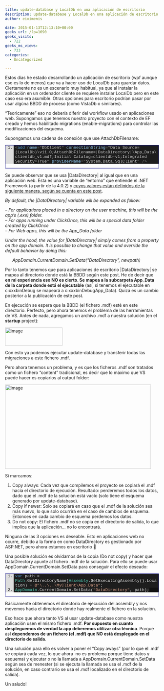 ```yaml
---
title: update-database y LocalDb en una aplicación de escritorio
description: update-database y LocalDb en una aplicación de escritorio
author: eiximenis

date: 2015-01-13T12:13:10+00:00
geeks_url: /?p=1690
geeks_visits:
  - 722
geeks_ms_views:
  - 733
categories:
  - Uncategorized

---
```

Estos días he estado desarrollando un aplicación de escritorio (wpf aunque eso es lo de menos) que va a hacer uso de LocalDb para guardar datos. Ciertamente no es un escenario muy habitual, ya que al instalar la aplicación en un ordenador cliente se requiere instalar LocalDb pero en este caso eso era asumible. Otras opciones para escritorio podrían pasar por usar algúna BBDD de proceso (como VistaDb o similares).

“Teoricamente” eso no debería diferir del workflow usado en aplicaciones web. Supongamos que tenemos nuestro proyecto con el contexto de EF creado y hemos habilitado migrations (enable-migrations) para controlar las modificaciones del esquema.

Supongamos una cadena de conexión que use AttachDbFilename:

<div id="scid:9ce6104f-a9aa-4a17-a79f-3a39532ebf7c:87085c80-8ae3-469c-b67b-d95478351a3f" class="wlWriterEditableSmartContent" style="float: none; padding-bottom: 0px; padding-top: 0px; padding-left: 0px; margin: 0px; display: inline; padding-right: 0px">
  <div style="border: #000080 1px solid; color: #000; font-family: 'Courier New', Courier, Monospace; font-size: 10pt">
    <div style="background: #ddd; max-height: 300px; overflow: auto">
      <ol start="1" style="background: #1d1d1d; margin: 0 0 0 2em; padding: 0 0 0 5px;">
        <li>
          <span style="background:#1e1e1e;color:#808080"><</span><span style="background:#1e1e1e;color:#569cd6">add</span><span style="background:#1e1e1e;color:#808080"> </span><span style="background:#1e1e1e;color:#92caf4">name</span><span style="background:#1e1e1e;color:#808080">="</span><span style="background:#1e1e1e;color:#c8c8c8">DbClient</span><span style="background:#1e1e1e;color:#808080">" </span><span style="background:#1e1e1e;color:#92caf4">connectionString</span><span style="background:#1e1e1e;color:#808080">="</span><span style="background:#1e1e1e;color:#c8c8c8">Data Source=(LocalDb)&#92;v11.0;AttachDbFilename=|DataDirectory|&#92;App_Data&#92;clientdb_v1.mdf;Initial Catalog=clientdb-v1;Integrated Security=True</span><span style="background:#1e1e1e;color:#808080">" </span><span style="background:#1e1e1e;color:#92caf4">providerName</span><span style="background:#1e1e1e;color:#808080">="</span><span style="background:#1e1e1e;color:#c8c8c8">System.Data.SqlClient</span><span style="background:#1e1e1e;color:#808080">" /></span>
        </li>
      </ol>
    </div></p>
  </div></p>
</div></p> 

Se puede observar que se usa |DataDirectory| al igual que en una aplicación web. Esta es una variable de “entorno” que entiende el .NET Framework (a partir de la 4.0.2) y <a href="http://blogs.msdn.com/b/smartclientdata/archive/2005/08/26/456886.aspx" target="_blank" rel="noopener noreferrer">cuyos valores están definidos de la siguiente manera, según se cuenta en este post</a>.

_By default, the |DataDirectory| variable will be expanded as follow:_

 _&#8211; For applications placed in a directory on the user machine, this will be the app&#8217;s (.exe) folder.   
&#8211; For apps running under ClickOnce, this will be a special data folder created by ClickOnce   
&#8211; For Web apps, this will be the App_Data folder_

_Under the hood, the value for |DataDirectory| simply comes from a property on the app domain. It is possible to change that value and override the default behavior by doing this:_

_&#160;&#160;&#160;&#160;&#160; AppDomain.CurrentDomain.SetData("DataDirectory", newpath)_

Por lo tanto tenemos que para aplicaciones de escritorio |DataDirectory| se mapea al directorio donde está la BBDD según este post. He de decir que **en mi experiencia eso NO es cierto. Se mapea a la subcarpeta App_Data de la carpeta donde está el ejecutable** (así, si tenemos el ejecutable en c:xxxbinDebug se mapeará a c:xxxbinDebugApp_Data). Quizá es un cambio posterior a la publicación de este post.

En ejecución se espera que la BBDD (el fichero .mdf) esté en este directorio. Perfecto, pero ahora tenemos el problema de las herramientas de VS. Antes de nada, agregamos un archivo .mdf a nuestra solución (en el **startup** project):

[<img title="image" style="border-top: 0px; border-right: 0px; background-image: none; border-bottom: 0px; padding-top: 0px; padding-left: 0px; margin: 0px; border-left: 0px; display: inline; padding-right: 0px" border="0" alt="image" src="http://geeks.ms/cfs-file.ashx/__key/CommunityServer.Blogs.Components.WeblogFiles/etomas/image_5F00_thumb_5F00_0EDBE801.png" width="188" height="59" />][1]

Con esto ya podemos ejecutar update-database y transferir todas las migraciones a este fichero .mdf.

Pero ahora tenemos un problema, y es que los ficheros .mdf son tratados como un fichero “content” tradicional, es decir que lo máximo que VS puede hacer es copiarlos al output folder:

[<img title="image" style="border-top: 0px; border-right: 0px; background-image: none; border-bottom: 0px; padding-top: 0px; padding-left: 0px; border-left: 0px; display: inline; padding-right: 0px" border="0" alt="image" src="http://geeks.ms/cfs-file.ashx/__key/CommunityServer.Blogs.Components.WeblogFiles/etomas/image_5F00_thumb_5F00_7980C349.png" width="478" height="275" />][2]

Si marcamos:

  1. Copy always: Cada vez que compilemos el proyecto se copiará el .mdf hacia el directorio de ejecución. Resultado: perderemos todos los datos, dado que el .mdf de la solución está vacío (solo tiene el esquema generado por update-database).
  2. Copy if newer: Solo se copiará en caso que el .mdf de la solución sea más nuevo, lo que solo ocurrirá en el caso de cambios de esquema. Entonces en cada cambio de esquema perdemos los datos.
  3. Do not copy: El fichero .mdf no se copia en el directorio de salida, lo que implica que la aplicación… no lo encontrará.

Ninguna de las 3 opciones es deseable. Esto en aplicaciones web no ocurre, debido a la forma en como DataDirectory es gestionado por ASP.NET, pero ahora estamos en escritorio 🙁

Una posible solución es olvidarnos de la copia (Do not copy) y hacer que DataDirectory apunte al fichero .mdf de la solución. Para ello se puede usar AppDomain.CurrentDomain.SetData para conseguir el efecto deseado:

<div id="scid:9ce6104f-a9aa-4a17-a79f-3a39532ebf7c:c664cd5e-91bb-4406-8d76-7c030b5bbb0d" class="wlWriterEditableSmartContent" style="float: none; padding-bottom: 0px; padding-top: 0px; padding-left: 0px; margin: 0px; display: inline; padding-right: 0px">
  <div style="border: #000080 1px solid; color: #000; font-family: 'Courier New', Courier, Monospace; font-size: 10pt">
    <div style="background: #ddd; max-height: 300px; overflow: auto">
      <ol start="1" style="background: #1d1d1d; margin: 0 0 0 2em; padding: 0 0 0 5px;">
        <li>
          <span style="background:#1e1e1e;color:#dcdcdc"></span><span style="background:#1e1e1e;color:#569cd6">var</span><span style="background:#1e1e1e;color:#dcdcdc"> path </span><span style="background:#1e1e1e;color:#b4b4b4">=</span><span style="background:#1e1e1e;color:#dcdcdc"> </span><span style="background:#1e1e1e;color:#4ec9b0">Path</span><span style="background:#1e1e1e;color:#b4b4b4">.</span><span style="background:#1e1e1e;color:#dcdcdc">GetDirectoryName(</span><span style="background:#1e1e1e;color:#4ec9b0">Assembly</span><span style="background:#1e1e1e;color:#b4b4b4">.</span><span style="background:#1e1e1e;color:#dcdcdc">GetExecutingAssembly()</span><span style="background:#1e1e1e;color:#b4b4b4">.</span><span style="background:#1e1e1e;color:#dcdcdc">Location) </span><span style="background:#1e1e1e;color:#b4b4b4">+</span><span style="background:#1e1e1e;color:#dcdcdc"> </span><span style="background:#1e1e1e;color:#d69d85">@"&#92;..&#92;..&#92;MyClient&#92;App_Data"</span><span style="background:#1e1e1e;color:#dcdcdc">;</span>
        </li>
        <li style="background: #111111">
          <span style="backgro
und:#1e1e1e;color:#dcdcdc"></span><span style="background:#1e1e1e;color:#4ec9b0">AppDomain</span><span style="background:#1e1e1e;color:#b4b4b4">.</span><span style="background:#1e1e1e;color:#dcdcdc">CurrentDomain</span><span style="background:#1e1e1e;color:#b4b4b4">.</span><span style="background:#1e1e1e;color:#dcdcdc">SetData(</span><span style="background:#1e1e1e;color:#d69d85">"DataDirectory"</span><span style="background:#1e1e1e;color:#dcdcdc">, path);</span>
        </li>
      </ol>
    </div></p>
  </div></p>
</div>

Básicamente obtenemos el directorio de ejecución del assembly y nos movemos hacia el directorio donde hay realmente el fichero en la solución.

Eso hace que ahora tanto VS al usar update-database como nuestra aplicación usen el mismo fichero .mdf. **Por supuesto en cuanto despleguemos de verdad la app deberemos utilizar otra técnica**. Porque así **dependemos de un fichero (el .mdf) que NO está desplegado en el directorio de salida**.

Una solución para ello es volver a poner el “Copy aways” (por lo que el .mdf se copiará cada vez, lo que ahora&#160; no es problema porque tiene datos y esquema) y ejecutar o no la llamada a AppDomain.CurrentDomain.SetData según sea de menester (si se ejecuta la llamada se usa el .mdf de la solución, en caso contrario se usa el .mdf localizado en el directorio de salida).

Un saludo!

 [1]: http://geeks.ms/cfs-file.ashx/__key/CommunityServer.Blogs.Components.WeblogFiles/etomas/image_5F00_788642BB.png
 [2]: http://geeks.ms/cfs-file.ashx/__key/CommunityServer.Blogs.Components.WeblogFiles/etomas/image_5F00_50E25742.png
